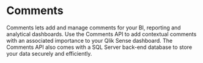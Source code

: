 # Comments
Comments lets add and manage comments for your BI, reporting and analytical dashboards. Use the Comments API to add contextual comments with an associated importance to your Qlik Sense dashboard. The Comments API also comes with a SQL Server back-end database to store your data securely and efficiently.

